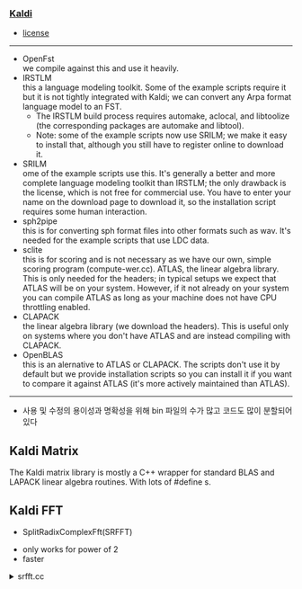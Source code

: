 ### [Kaldi](./openAudioLibs.md#TOP)<a name = "Kaldi"></a>

+ [license](#ciglet_license)

---

+ OpenFst  
  we compile against this and use it heavily.
+ IRSTLM  
this a language modeling toolkit. Some of the example scripts require it but it is not tightly integrated with Kaldi; we can convert any Arpa format language model to an FST.
    *    The IRSTLM build process requires automake, aclocal, and libtoolize (the corresponding packages are automake and libtool).  
    *    Note: some of the example scripts now use SRILM; we make it easy to install that, although you still have to register online to download it.  
+ SRILM  
ome of the example scripts use this. It's generally a better and more complete language modeling toolkit than IRSTLM; the only drawback is the license, which is not free for commercial use. You have to enter your name on the download page to download it, so the installation script requires some human interaction.
+ sph2pipe  
this is for converting sph format files into other formats such as wav. It's needed for the example scripts that use LDC data.
+    sclite  
this is for scoring and is not necessary as we have our own, simple scoring program (compute-wer.cc).
 ATLAS, the linear algebra library. This is only needed for the headers; in typical setups we expect that ATLAS will be on your system. However, if it not already on your system you can compile ATLAS as long as your machine does not have CPU throttling enabled.
+    CLAPACK  
the linear algebra library (we download the headers). This is useful only on systems where you don't have ATLAS and are instead compiling with CLAPACK.
+    OpenBLAS  
this is an alernative to ATLAS or CLAPACK. The scripts don't use it by default but we provide installation scripts so you can install it if you want to compare it against ATLAS (it's more actively maintained than ATLAS).

---

 + 사용 및 수정의 용이성과 명확성을 위해 bin 파일의 수가 많고 코드도 많이 분할되어있다  
 

## Kaldi Matrix

The Kaldi matrix library is mostly a C++ wrapper for standard BLAS and LAPACK linear algebra routines. With lots of #define s.  

## Kaldi FFT

+ SplitRadixComplexFft(SRFFT)  
* only works for power of 2
* faster

<details><summary>srfft.cc</summary>
   
```C++
#include "matrix/srfft.h"
#include "matrix/matrix-functions.h"

namespace kaldi {


template<typename Real>
SplitRadixComplexFft<Real>::SplitRadixComplexFft(MatrixIndexT N) {
  if ( (N & (N-1)) != 0 || N <= 1)
    KALDI_ERR << "SplitRadixComplexFft called with invalid number of points "
              << N;
  N_ = N;
  logn_ = 0;
  while (N > 1) {
    N >>= 1;
    logn_ ++;
  }
  ComputeTables();
}

template <typename Real>
SplitRadixComplexFft<Real>::SplitRadixComplexFft(
    const SplitRadixComplexFft<Real> &other):
    N_(other.N_), logn_(other.logn_) {
  // This code duplicates tables from a previously computed object.
  // Compare with the code in ComputeTables().
  MatrixIndexT lg2 = logn_ >> 1;
  if (logn_ & 1) lg2++;
  MatrixIndexT brseed_size = 1 << lg2;
  brseed_ = new MatrixIndexT[brseed_size];
  std::memcpy(brseed_, other.brseed_, sizeof(MatrixIndexT) * brseed_size);

  if (logn_ < 4) {
    tab_ = NULL;
  } else {
    tab_ = new Real*[logn_ - 3];
    for (MatrixIndexT i = logn_; i >= 4 ; i--) {
      MatrixIndexT m = 1 << i, m2 = m / 2, m4 = m2 / 2;
      MatrixIndexT this_array_size = 6 * (m4 - 2);
      tab_[i-4] = new Real[this_array_size];
      std::memcpy(tab_[i-4], other.tab_[i-4],
                  sizeof(Real) * this_array_size);
    }
  }
}

template<typename Real>
void SplitRadixComplexFft<Real>::ComputeTables() {
  MatrixIndexT    imax, lg2, i, j;
  MatrixIndexT     m, m2, m4, m8, nel, n;
  Real    *cn, *spcn, *smcn, *c3n, *spc3n, *smc3n;
  Real    ang, c, s;

  lg2 = logn_ >> 1;
  if (logn_ & 1) lg2++;
  brseed_ = new MatrixIndexT[1 << lg2];
  brseed_[0] = 0;
  brseed_[1] = 1;
  for (j = 2; j <= lg2; j++) {
    imax = 1 << (j - 1);
    for (i = 0; i < imax; i++) {
      brseed_[i] <<= 1;
      brseed_[i + imax] = brseed_[i] + 1;
    }
  }

  if (logn_ < 4) {
    tab_ = NULL;
  } else {
    tab_ = new Real* [logn_-3];
    for (i = logn_; i>=4 ; i--) {
      /* Compute a few constants */
      m = 1 << i; m2 = m / 2; m4 = m2 / 2; m8 = m4 /2;

      /* Allocate memory for tables */
      nel = m4 - 2;

      tab_[i-4] = new Real[6*nel];

      /* Initialize pointers */
      cn = tab_[i-4]; spcn  = cn + nel;  smcn  = spcn + nel;
      c3n = smcn + nel;  spc3n = c3n + nel; smc3n = spc3n + nel;

      /* Compute tables */
      for (n = 1; n < m4; n++) {
        if (n == m8) continue;
        ang = n * M_2PI / m;
        c = std::cos(ang); s = std::sin(ang);
        *cn++ = c; *spcn++ = - (s + c); *smcn++ = s - c;
        ang = 3 * n * M_2PI / m;
        c = std::cos(ang); s = std::sin(ang);
        *c3n++ = c; *spc3n++ = - (s + c); *smc3n++ = s - c;
      }
    }
  }
}

template<typename Real>
SplitRadixComplexFft<Real>::~SplitRadixComplexFft() {
  delete [] brseed_;
  if (tab_ != NULL) {
    for (MatrixIndexT i = 0; i < logn_-3; i++)
      delete [] tab_[i];
    delete [] tab_;
  }
}

template<typename Real>
void SplitRadixComplexFft<Real>::Compute(Real *xr, Real *xi, bool forward) const {
  if (!forward) {  // reverse real and imaginary parts for complex FFT.
    Real *tmp = xr;
    xr = xi;
    xi = tmp;
  }
  ComputeRecursive(xr, xi, logn_);
  if (logn_ > 1) {
    BitReversePermute(xr, logn_);
    BitReversePermute(xi, logn_);
  }
}

template<typename Real>
void SplitRadixComplexFft<Real>::Compute(Real *x, bool forward,
                                         std::vector<Real> *temp_buffer) const {
  KALDI_ASSERT(temp_buffer != NULL);
  if (temp_buffer->size() != N_)
    temp_buffer->resize(N_);
  Real *temp_ptr = &((*temp_buffer)[0]);
  for (MatrixIndexT i = 0; i < N_; i++) {
    x[i] = x[i * 2];  // put the real part in the first half of x.
    temp_ptr[i] = x[i * 2 + 1];  // put the imaginary part in temp_buffer.
  }
  // copy the imaginary part back to the second half of x.
  memcpy(static_cast<void*>(x + N_),
         static_cast<void*>(temp_ptr),
         sizeof(Real) * N_);

  Compute(x, x + N_, forward);
  // Now change the format back to interleaved.
  memcpy(static_cast<void*>(temp_ptr),
         static_cast<void*>(x + N_),
         sizeof(Real) * N_);
  for (MatrixIndexT i = N_-1; i > 0; i--) {  // don't include 0,
    // in case MatrixIndexT is unsigned, the loop would not terminate.
    // Treat it as a special case.
    x[i*2] = x[i];
    x[i*2 + 1] = temp_ptr[i];
  }
  x[1] = temp_ptr[0];  // special case of i = 0.
}

template<typename Real>
void SplitRadixComplexFft<Real>::Compute(Real *x, bool forward) {
  this->Compute(x, forward, &temp_buffer_);
}

template<typename Real>
void SplitRadixComplexFft<Real>::BitReversePermute(Real *x, MatrixIndexT logn) const {
  MatrixIndexT      i, j, lg2, n;
  MatrixIndexT      off, fj, gno, *brp;
  Real    tmp, *xp, *xq;

  lg2 = logn >> 1;
  n = 1 << lg2;
  if (logn & 1) lg2++;

  /* Unshuffling loop */
  for (off = 1; off < n; off++) {
    fj = n * brseed_[off]; i = off; j = fj;
    tmp = x[i]; x[i] = x[j]; x[j] = tmp;
    xp = &x[i];
    brp = &(brseed_[1]);
    for (gno = 1; gno < brseed_[off]; gno++) {
      xp += n;
      j = fj + *brp++;
      xq = x + j;
      tmp = *xp; *xp = *xq; *xq = tmp;
    }
  }
}


template<typename Real>
void SplitRadixComplexFft<Real>::ComputeRecursive(Real *xr, Real *xi, MatrixIndexT logn) const {

  MatrixIndexT    m, m2, m4, m8, nel, n;
  Real    *xr1, *xr2, *xi1, *xi2;
  Real    *cn, *spcn, *smcn, *c3n, *spc3n, *smc3n;
  Real    tmp1, tmp2;
  Real   sqhalf = M_SQRT1_2;

  /* Check range of logn */
  if (logn < 0)
    KALDI_ERR << "Error: logn is out of bounds in SRFFT";

  /* Compute trivial cases */
  if (logn < 3) {
    if (logn == 2) {  /* length m = 4 */
      xr2  = xr + 2;
      xi2  = xi + 2;
      tmp1 = *xr + *xr2;
      *xr2 = *xr - *xr2;
      *xr  = tmp1;
      tmp1 = *xi + *xi2;
      *xi2 = *xi - *xi2;
      *xi  = tmp1;
      xr1  = xr + 1;
      xi1  = xi + 1;
      xr2++;
      xi2++;
      tmp1 = *xr1 + *xr2;
      *xr2 = *xr1 - *xr2;
      *xr1 = tmp1;
      tmp1 = *xi1 + *xi2;
      *xi2 = *xi1 - *xi2;
      *xi1 = tmp1;
      xr2  = xr + 1;
      xi2  = xi + 1;
      tmp1 = *xr + *xr2;
      *xr2 = *xr - *xr2;
      *xr  = tmp1;
      tmp1 = *xi + *xi2;
      *xi2 = *xi - *xi2;
      *xi  = tmp1;
      xr1  = xr + 2;
      xi1  = xi + 2;
      xr2  = xr + 3;
      xi2  = xi + 3;
      tmp1 = *xr1 + *xi2;
      tmp2 = *xi1 + *xr2;
      *xi1 = *xi1 - *xr2;
      *xr2 = *xr1 - *xi2;
      *xr1 = tmp1;
      *xi2 = tmp2;
      return;
    }
    else if (logn == 1) {   /* length m = 2 */
      xr2  = xr + 1;
      xi2  = xi + 1;
      tmp1 = *xr + *xr2;
      *xr2 = *xr - *xr2;
      *xr  = tmp1;
      tmp1 = *xi + *xi2;
      *xi2 = *xi - *xi2;
      *xi  = tmp1;
      return;
    }
    else if (logn == 0) return;   /* length m = 1 */
  }

  /* Compute a few constants */
  m = 1 << logn; m2 = m / 2; m4 = m2 / 2; m8 = m4 /2;


  /* Step 1 */
  xr1 = xr; xr2 = xr1 + m2;
  xi1 = xi; xi2 = xi1 + m2;
  for (n = 0; n < m2; n++) {
    tmp1 = *xr1 + *xr2;
    *xr2 = *xr1 - *xr2;
    xr2++;
    *xr1++ = tmp1;
    tmp2 = *xi1 + *xi2;
    *xi2 = *xi1 - *xi2;
    xi2++;
    *xi1++ = tmp2;
  }

  /* Step 2 */
  xr1 = xr + m2; xr2 = xr1 + m4;
  xi1 = xi + m2; xi2 = xi1 + m4;
  for (n = 0; n < m4; n++) {
    tmp1 = *xr1 + *xi2;
    tmp2 = *xi1 + *xr2;
    *xi1 = *xi1 - *xr2;
    xi1++;
    *xr2++ = *xr1 - *xi2;
    *xr1++ = tmp1;
    *xi2++ = tmp2;
    // xr1++; xr2++; xi1++; xi2++;
  }

  /* Steps 3 & 4 */
  xr1 = xr + m2; xr2 = xr1 + m4;
  xi1 = xi + m2; xi2 = xi1 + m4;
  if (logn >= 4) {
    nel = m4 - 2;
    cn  = tab_[logn-4]; spcn  = cn + nel;  smcn  = spcn + nel;
    c3n = smcn + nel;  spc3n = c3n + nel; smc3n = spc3n + nel;
  }
  xr1++; xr2++; xi1++; xi2++;
  // xr1++; xi1++;
  for (n = 1; n < m4; n++) {
    if (n == m8) {
      tmp1 =  sqhalf * (*xr1 + *xi1);
      *xi1 =  sqhalf * (*xi1 - *xr1);
      *xr1 =  tmp1;
      tmp2 =  sqhalf * (*xi2 - *xr2);
      *xi2 = -sqhalf * (*xr2 + *xi2);
      *xr2 =  tmp2;
    } else {
      tmp2 = *cn++ * (*xr1 + *xi1);
      tmp1 = *spcn++ * *xr1 + tmp2;
      *xr1 = *smcn++ * *xi1 + tmp2;
      *xi1 = tmp1;
      tmp2 = *c3n++ * (*xr2 + *xi2);
      tmp1 = *spc3n++ * *xr2 + tmp2;
      *xr2 = *smc3n++ * *xi2 + tmp2;
      *xi2 = tmp1;
    }
    xr1++; xr2++; xi1++; xi2++;
  }

  /* Call ssrec again with half DFT length */
  ComputeRecursive(xr, xi, logn-1);

  /* Call ssrec again twice with one quarter DFT length.
     Constants have to be recomputed, because they are static! */
  // m = 1 << logn; m2 = m / 2;
  ComputeRecursive(xr + m2, xi + m2, logn - 2);
  // m = 1 << logn;
  m4 = 3 * (m / 4);
  ComputeRecursive(xr + m4, xi + m4, logn - 2);
}


template<typename Real>
void SplitRadixRealFft<Real>::Compute(Real *data, bool forward) {
  Compute(data, forward, &this->temp_buffer_);
}


// This code is mostly the same as the RealFft function.  It would be
// possible to replace it with more efficient code from Rico's book.
template<typename Real>
void SplitRadixRealFft<Real>::Compute(Real *data, bool forward,
                                      std::vector<Real> *temp_buffer) const {
  MatrixIndexT N = N_, N2 = N/2;
  KALDI_ASSERT(N%2 == 0);
  if (forward) // call to base class
    SplitRadixComplexFft<Real>::Compute(data, true, temp_buffer);

  Real rootN_re, rootN_im;  // exp(-2pi/N), forward; exp(2pi/N), backward
  int forward_sign = forward ? -1 : 1;
  ComplexImExp(static_cast<Real>(M_2PI/N *forward_sign), &rootN_re, &rootN_im);
  Real kN_re = -forward_sign, kN_im = 0.0;  // exp(-2pik/N), forward; exp(-2pik/N), backward
  // kN starts out as 1.0 for forward algorithm but -1.0 for backward.
  for (MatrixIndexT k = 1; 2*k <= N2; k++) {
    ComplexMul(rootN_re, rootN_im, &kN_re, &kN_im);

    Real Ck_re, Ck_im, Dk_re, Dk_im;
    // C_k = 1/2 (B_k + B_{N/2 - k}^*) :
    Ck_re = 0.5 * (data[2*k] + data[N - 2*k]);
    Ck_im = 0.5 * (data[2*k + 1] - data[N - 2*k + 1]);
    // re(D_k)= 1/2 (im(B_k) + im(B_{N/2-k})):
    Dk_re = 0.5 * (data[2*k + 1] + data[N - 2*k + 1]);
    // im(D_k) = -1/2 (re(B_k) - re(B_{N/2-k}))
    Dk_im =-0.5 * (data[2*k] - data[N - 2*k]);
    // A_k = C_k + 1^(k/N) D_k:
    data[2*k] = Ck_re;  // A_k <-- C_k
    data[2*k+1] = Ck_im;
    // now A_k += D_k 1^(k/N)
    ComplexAddProduct(Dk_re, Dk_im, kN_re, kN_im, &(data[2*k]), &(data[2*k+1]));

    MatrixIndexT kdash = N2 - k;
    if (kdash != k) {
      // Next we handle the index k' = N/2 - k.  This is necessary
      // to do now, to avoid invalidating data that we will later need.
      // The quantities C_{k'} and D_{k'} are just the conjugates of C_k
      // and D_k, so the equations are simple modifications of the above,
      // replacing Ck_im and Dk_im with their negatives.
      data[2*kdash] = Ck_re;  // A_k' <-- C_k'
      data[2*kdash+1] = -Ck_im;
      // now A_k' += D_k' 1^(k'/N)
      // We use 1^(k'/N) = 1^((N/2 - k) / N) = 1^(1/2) 1^(-k/N) = -1 * (1^(k/N))^*
      // so it's the same as 1^(k/N) but with the real part negated.
      ComplexAddProduct(Dk_re, -Dk_im, -kN_re, kN_im, &(data[2*kdash]), &(data[2*kdash+1]));
    }
  }

  {  // Now handle k = 0.
    // In simple terms: after the complex fft, data[0] becomes the sum of real
    // parts input[0], input[2]... and data[1] becomes the sum of imaginary
    // pats input[1], input[3]...
    // "zeroth" [A_0] is just the sum of input[0]+input[1]+input[2]..
    // and "n2th" [A_{N/2}] is input[0]-input[1]+input[2]... .
    Real zeroth = data[0] + data[1],
        n2th = data[0] - data[1];
    data[0] = zeroth;
    data[1] = n2th;
    if (!forward) {
      data[0] /= 2;
      data[1] /= 2;
    }
  }
  if (!forward) {  // call to base class
    SplitRadixComplexFft<Real>::Compute(data, false, temp_buffer);
    for (MatrixIndexT i = 0; i < N; i++)
      data[i] *= 2.0;
    // This is so we get a factor of N increase, rather than N/2 which we would
    // otherwise get from [ComplexFft, forward] + [ComplexFft, backward] in dimension N/2.
    // It's for consistency with our normal FFT convensions.
  }
}

template class SplitRadixComplexFft<float>;
template class SplitRadixComplexFft<double>;
template class SplitRadixRealFft<float>;
template class SplitRadixRealFft<double>;


} // end namespace kaldi
```
   
</deatils>


+ ComplexFft

<details><summary>matrix-funtions.cc</summary>

```C++
#include "matrix/matrix-functions.h"
#include "matrix/sp-matrix.h"

namespace kaldi {

template<typename Real> void ComplexFt (const VectorBase<Real> &in,
                                     VectorBase<Real> *out, bool forward) {
  int exp_sign = (forward ? -1 : 1);
  KALDI_ASSERT(out != NULL);
  KALDI_ASSERT(in.Dim() == out->Dim());
  KALDI_ASSERT(in.Dim() % 2 == 0);
  int twoN = in.Dim(), N = twoN / 2;
  const Real *data_in = in.Data();
  Real *data_out = out->Data();

  Real exp1N_re, exp1N_im;  //  forward -> exp(-2pi / N), backward -> exp(2pi / N).
  Real fraction = exp_sign * M_2PI / static_cast<Real>(N);  // forward -> -2pi/N, backward->-2pi/N
  ComplexImExp(fraction, &exp1N_re, &exp1N_im);

  Real expm_re = 1.0, expm_im = 0.0;  // forward -> exp(-2pi m / N).

  for (int two_m = 0; two_m < twoN; two_m+=2) {  // For each output component.
    Real expmn_re = 1.0, expmn_im = 0.0;  // forward -> exp(-2pi m n / N).
    Real sum_re = 0.0, sum_im = 0.0;  // complex output for index m (the sum expression)
    for (int two_n = 0; two_n < twoN; two_n+=2) {
      ComplexAddProduct(data_in[two_n], data_in[two_n+1],
                        expmn_re, expmn_im,
                        &sum_re, &sum_im);
      ComplexMul(expm_re, expm_im, &expmn_re, &expmn_im);
    }
    data_out[two_m] = sum_re;
    data_out[two_m + 1] = sum_im;


    if (two_m % 10 == 0) {  // occasionally renew "expm" from scratch to avoid
      // loss of precision.
      int nextm = 1 + two_m/2;
      Real fraction_mult = fraction * nextm;
      ComplexImExp(fraction_mult, &expm_re, &expm_im);
    } else {
      ComplexMul(exp1N_re, exp1N_im, &expm_re, &expm_im);
    }
  }
}

template
void ComplexFt (const VectorBase<float> &in,
                VectorBase<float> *out, bool forward);
template
void ComplexFt (const VectorBase<double> &in,
                VectorBase<double> *out, bool forward);


#define KALDI_COMPLEXFFT_BLOCKSIZE 8192
// This #define affects how we recurse in ComplexFftRecursive.
// We assume that memory-caching happens on a scale at
// least as small as this.


//! ComplexFftRecursive is a recursive function that computes the
//! complex FFT of size N.  The "nffts" arguments specifies how many
//! separate FFTs to compute in parallel (we assume the data for
//! each one is consecutive in memory).  The "forward argument"
//! specifies whether to do the FFT (true) or IFFT (false), although
//! note that we do not include the factor of 1/N (the user should
//! do this if required.  The iterators factor_begin and factor_end
//! point to the beginning and end (i.e. one past the last element)
//! of an array of small factors of N (typically prime factors).
//! See the comments below this code for the detailed equations
//! of the recursion.


template<typename Real>
void ComplexFftRecursive (Real *data, int nffts, int N,
                          const int *factor_begin,
                          const int *factor_end, bool forward,
                          Vector<Real> *tmp_vec) {
  if (factor_begin == factor_end) {
    KALDI_ASSERT(N == 1);
    return;
  }

  {  // an optimization: compute in smaller blocks.
    // this block of code could be removed and it would still work.
    MatrixIndexT size_perblock = N * 2 * sizeof(Real);
    if (nffts > 1 && size_perblock*nffts > KALDI_COMPLEXFFT_BLOCKSIZE) {  // can break it up...
      // Break up into multiple blocks.  This is an optimization.  We make
      // no progress on the FFT when we do this.
      int block_skip = KALDI_COMPLEXFFT_BLOCKSIZE / size_perblock;  // n blocks per call
      if (block_skip == 0) block_skip = 1;
      if (block_skip < nffts) {
        int blocks_left = nffts;
        while (blocks_left > 0) {
          int skip_now = std::min(blocks_left, block_skip);
          ComplexFftRecursive(data, skip_now, N, factor_begin, factor_end, forward, tmp_vec);
          blocks_left -= skip_now;
          data += skip_now * N*2;
        }
        return;
      } // else do the actual algorithm.
    } // else do the actual algorithm.
  }

  int P = *factor_begin;
  KALDI_ASSERT(P > 1);
  int Q = N / P;


  if (P > 1 && Q > 1) {  // Do the rearrangement.   C.f. eq. (8) below.  Transform
    // (a) to (b).
    Real *data_thisblock = data;
    if (tmp_vec->Dim() < (MatrixIndexT)N) tmp_vec->Resize(N);
    Real *data_tmp = tmp_vec->Data();
    for (int thisfft = 0; thisfft < nffts; thisfft++, data_thisblock+=N*2) {
      for (int offset = 0; offset < 2; offset++) {  // 0 == real, 1 == im.
        for (int p = 0; p < P; p++) {
          for (int q = 0; q < Q; q++) {
            int aidx = q*P + p, bidx = p*Q + q;
            data_tmp[bidx] = data_thisblock[2*aidx+offset];
          }
        }
        for (int n = 0;n < P*Q;n++) data_thisblock[2*n+offset] = data_tmp[n];
      }
    }
  }

  {  // Recurse.
    ComplexFftRecursive(data, nffts*P, Q, factor_begin+1, factor_end, forward, tmp_vec);
  }

  int exp_sign = (forward ? -1 : 1);
  Real rootN_re, rootN_im;  // Nth root of unity.
  ComplexImExp(static_cast<Real>(exp_sign * M_2PI / N), &rootN_re, &rootN_im);

  Real rootP_re, rootP_im;  // Pth root of unity.
  ComplexImExp(static_cast<Real>(exp_sign * M_2PI / P), &rootP_re, &rootP_im);

  {  // Do the multiplication
    // could avoid a bunch of complex multiplies by moving the loop over data_thisblock
    // inside.
    if (tmp_vec->Dim() < (MatrixIndexT)(P*2)) tmp_vec->Resize(P*2);
    Real *temp_a = tmp_vec->Data();

    Real *data_thisblock = data, *data_end = data+(N*2*nffts);
    for (; data_thisblock != data_end; data_thisblock += N*2) {  // for each separate fft.
      Real qd_re = 1.0, qd_im = 0.0;  // 1^(q'/N)
      for (int qd = 0; qd < Q; qd++) {
        Real pdQ_qd_re = qd_re, pdQ_qd_im = qd_im;  // 1^((p'Q+q') / N) == 1^((p'/P) + (q'/N))
                                              // Initialize to q'/N, corresponding to p' == 0.
        for (int pd = 0; pd < P; pd++) {  // pd == p'
          {  // This is the p = 0 case of the loop below [an optimization].
            temp_a[pd*2] = data_thisblock[qd*2];
            temp_a[pd*2 + 1] = data_thisblock[qd*2 + 1];
          }
          {  // This is the p = 1 case of the loop below [an optimization]
            // **** MOST OF THE TIME (>60% I think) gets spent here. ***
            ComplexAddProduct(pdQ_qd_re, pdQ_qd_im,
                              data_thisblock[(qd+Q)*2], data_thisblock[(qd+Q)*2 + 1],
                              &(temp_a[pd*2]), &(temp_a[pd*2 + 1]));
          }
          if (P > 2) {
            Real p_pdQ_qd_re = pdQ_qd_re, p_pdQ_qd_im = pdQ_qd_im;  // 1^(p(p'Q+q')/N)
            for (int p = 2; p < P; p++) {
              ComplexMul(pdQ_qd_re, pdQ_qd_im, &p_pdQ_qd_re, &p_pdQ_qd_im);  // p_pdQ_qd *= pdQ_qd.
              int data_idx = p*Q + qd;
              ComplexAddProduct(p_pdQ_qd_re, p_pdQ_qd_im,
                                data_thisblock[data_idx*2], data_thisblock[data_idx*2 + 1],
                                &(temp_a[pd*2]), &(temp_a[pd*2 + 1]));
            }
          }
          if (pd != P-1)
            ComplexMul(rootP_re, rootP_im, &pdQ_qd_re, &pdQ_qd_im);  // pdQ_qd *= (rootP == 1^{1/P})
          // (using 1/P == Q/N)
        }
        for (int pd = 0; pd < P; pd++) {
          data_thisblock[(pd*Q + qd)*2] = temp_a[pd*2];
          data_thisblock[(pd*Q + qd)*2 + 1] = temp_a[pd*2 + 1];
        }
        ComplexMul(rootN_re, rootN_im, &qd_re, &qd_im);  // qd *= rootN.
      }
    }
  }
}

/* Equations for ComplexFftRecursive.
   We consider here one of the "nffts" separate ffts; it's just a question of
   doing them all in parallel.  We also write all equations in terms of
   complex math (the conversion to real arithmetic is not hard, and anyway
   takes place inside function calls).


   Let the input (i.e. "data" at start) be a_n, n = 0..N-1, and
   the output (Fourier transform) be d_k, k = 0..N-1.  We use these letters because
   there will be two intermediate variables b and c.
   We want to compute:

     d_k = \sum_n a_n 1^(kn/N)                                             (1)

   where we use 1^x as shorthand for exp(-2pi x) for the forward algorithm
   and exp(2pi x) for the backward one.

   We factorize N = P Q (P small, Q usually large).
   With p = 0..P-1 and q = 0..Q-1, and also p'=0..P-1 and q'=0..P-1, we let:

    k == p'Q + q'                                                           (2)
    n == qP + p                                                             (3)

   That is, we let p, q, p', q' range over these indices and observe that this way we
   can cover all n, k.  Expanding (1) using (2) and (3), we can write:

      d_k = \sum_{p, q}  a_n 1^((p'Q+q')(qP+p)/N)
          = \sum_{p, q}  a_n 1^(p'pQ/N) 1^(q'qP/N) 1^(q'p/N)                 (4)

   using 1^(PQ/N) = 1 to get rid of the terms with PQ in them.  Rearranging (4),

     d_k =  \sum_p 1^(p'pQ/N) 1^(q'p/N)  \sum_q 1^(q'qP/N) a_n              (5)

   The point here is to separate the index q.  Now we can expand out the remaining
   instances of k and n using (2) and (3):

     d_(p'Q+q') =  \sum_p 1^(p'pQ/N) 1^(q'p/N)  \sum_q 1^(q'qP/N) a_(qP+p)   (6)

   The expression \sum_q varies with the indices p and q'.  Let us define

         C_{p, q'} =  \sum_q 1^(q'qP/N) a_(qP+p)                            (7)

   Here, C_{p, q'}, viewed as a sequence in q', is just the DFT of the points
   a_(qP+p) for q = 1..Q-1.  These points are not consecutive in memory though,
   they jump by P each time.  Let us define b as a rearranged version of a,
   so that

         b_(pQ+q) = a_(qP+p)                                                  (8)

   How to do this rearrangement in place?  In

   We can rearrange (7) to be written in terms of the b's, using (8), so that

         C_{p, q'} =  \sum_q 1^(q'q (P/N)) b_(pQ+q)                            (9)

   Here, the sequence of C_{p, q'} over q'=0..Q-1, is just the DFT of the sequence
   of b_(pQ) .. b_(p(Q+1)-1).  Let's arrange the C_{p, q'} in a single array in
   memory in the same way as the b's, i.e. we define
         c_(pQ+q') == C_{p, q'}.                                                (10)
   Note that we could have written (10) with q in place of q', as there is only
   one index of type q present, but q' is just a more natural variable name to use
   since we use q' elsewhere to subscript c and C.

   Rewriting (9), we have:
         c_(pQ+q')  = \sum_q 1^(q'q (P/N)) b_(pQ+q)                            (11)
    which is the DFT computed by the recursive call to this function [after computing
    the b's by rearranging the a's].  From the c's we want to compute the d's.
    Taking (6), substituting in the sum (7), and using (10) to write it as an array,
    we have:
         d_(p'Q+q') =  \sum_p 1^(p'pQ/N) 1^(q'p/N)  c_(pQ+q')                   (12)
    This sum is independent for different values of q'.  Note that d overwrites c
    in memory.  We compute this in  a direct way, using a little array of size P to
    store the computed d values for one value of q' (we reuse the array for each value
    of q').

    So the overall picture is this:
    We get a call to compute DFT on size N.

    - If N == 1 we return (nothing to do).
    - We factor N = P Q (typically, P is small).
    - Using (8), we rearrange the data in memory so that we have b not a in memory
       (this is the block "do the rearrangement").
       The pseudocode for this is as follows.  For simplicity we use a temporary array.

          for p = 0..P-1
             for q = 0..Q-1
                bidx = pQ + q
                aidx = qP + p
                tmp[bidx] = data[aidx].
             end
          end
          data <-- tmp
        else

        endif


        The reason this accomplishes (8) is that we want pQ+q and qP+p to be swapped
        over for each p, q, and the "if m > n" is a convenient way of ensuring that
        this swapping happens only once (otherwise it would happen twice, since pQ+q
        and qP+p both range over the entire set of numbers 0..N-1).

    - We do the DFT on the smaller block size to compute c from b (this eq eq. (11)).
      Note that this is actually multiple DFTs, one for each value of p, but this
      goes to the "nffts" argument of the function call, which we have ignored up to now.

    -We compute eq. (12) via a loop, as follows
         allocate temporary array e of size P.
         For q' = 0..Q-1:
            for p' = 0..P-1:
               set sum to zero [this will go in e[p']]
               for p = p..P-1:
                  sum += 1^(p'pQ/N) 1^(q'p/N)  c_(pQ+q')
               end
               e[p'] = sum
            end
            for p' = 0..P-1:
               d_(p'Q+q') = e[p']
            end
         end
         delete temporary array e

*/

// This is the outer-layer calling code for ComplexFftRecursive.
// It factorizes the dimension and then calls the FFT routine.
template<typename Real> void ComplexFft(VectorBase<Real> *v, bool forward, Vector<Real> *tmp_in) {
  KALDI_ASSERT(v != NULL);

  if (v->Dim()<=1) return;
  KALDI_ASSERT(v->Dim() % 2 == 0);  // complex input.
  int N = v->Dim() / 2;
  std::vector<int> factors;
  Factorize(N, &factors);
  int *factor_beg = NULL;
  if (factors.size() > 0)
    factor_beg = &(factors[0]);
  Vector<Real> tmp;  // allocated in ComplexFftRecursive.
  ComplexFftRecursive(v->Data(), 1, N, factor_beg, factor_beg+factors.size(), forward, (tmp_in?tmp_in:&tmp));
}

//! Inefficient version of Fourier transform, for testing purposes.
template<typename Real> void RealFftInefficient (VectorBase<Real> *v, bool forward) {
  KALDI_ASSERT(v != NULL);
  MatrixIndexT N = v->Dim();
  KALDI_ASSERT(N%2 == 0);
  if (N == 0) return;
  Vector<Real> vtmp(N*2);  // store as complex.
  if (forward) {
    for (MatrixIndexT i = 0; i < N; i++)  vtmp(i*2) = (*v)(i);
    ComplexFft(&vtmp, forward);  // this is already tested so we can use this.
    v->CopyFromVec( vtmp.Range(0, N) );
    (*v)(1) = vtmp(N);  // Copy the N/2'th fourier component, which is real,
    // to the imaginary part of the 1st complex output.
  } else {
    // reverse the transformation above to get the complex spectrum.
    vtmp(0) = (*v)(0);  // copy F_0 which is real
    vtmp(N) = (*v)(1);  // copy F_{N/2} which is real
    for (MatrixIndexT i = 1; i < N/2; i++) {
      // Copy i'th to i'th fourier component
      vtmp(2*i) = (*v)(2*i);
      vtmp(2*i+1) = (*v)(2*i+1);
      // Copy i'th to N-i'th, conjugated.
      vtmp(2*(N-i)) = (*v)(2*i);
      vtmp(2*(N-i)+1) = -(*v)(2*i+1);
    }
    ComplexFft(&vtmp, forward);  // actually backward since forward == false
    // Copy back real part.  Complex part should be zero.
    for (MatrixIndexT i = 0; i < N; i++)
      (*v)(i) = vtmp(i*2);
  }
}

template void RealFftInefficient (VectorBase<float> *v, bool forward);
template void RealFftInefficient (VectorBase<double> *v, bool forward);

template
void ComplexFft(VectorBase<float> *v, bool forward, Vector<float> *tmp_in);
template
void ComplexFft(VectorBase<double> *v, bool forward, Vector<double> *tmp_in);


// See the long comment below for the math behind this.
template<typename Real> void RealFft (VectorBase<Real> *v, bool forward) {
  KALDI_ASSERT(v != NULL);
  MatrixIndexT N = v->Dim(), N2 = N/2;
  KALDI_ASSERT(N%2 == 0);
  if (N == 0) return;

  if (forward) ComplexFft(v, true);

  Real *data = v->Data();
  Real rootN_re, rootN_im;  // exp(-2pi/N), forward; exp(2pi/N), backward
  int forward_sign = forward ? -1 : 1;
  ComplexImExp(static_cast<Real>(M_2PI/N *forward_sign), &rootN_re, &rootN_im);
  Real kN_re = -forward_sign, kN_im = 0.0;  // exp(-2pik/N), forward; exp(-2pik/N), backward
  // kN starts out as 1.0 for forward algorithm but -1.0 for backward.
  for (MatrixIndexT k = 1; 2*k <= N2; k++) {
    ComplexMul(rootN_re, rootN_im, &kN_re, &kN_im);

    Real Ck_re, Ck_im, Dk_re, Dk_im;
    // C_k = 1/2 (B_k + B_{N/2 - k}^*) :
    Ck_re = 0.5 * (data[2*k] + data[N - 2*k]);
    Ck_im = 0.5 * (data[2*k + 1] - data[N - 2*k + 1]);
    // re(D_k)= 1/2 (im(B_k) + im(B_{N/2-k})):
    Dk_re = 0.5 * (data[2*k + 1] + data[N - 2*k + 1]);
    // im(D_k) = -1/2 (re(B_k) - re(B_{N/2-k}))
    Dk_im =-0.5 * (data[2*k] - data[N - 2*k]);
    // A_k = C_k + 1^(k/N) D_k:
    data[2*k] = Ck_re;  // A_k <-- C_k
    data[2*k+1] = Ck_im;
    // now A_k += D_k 1^(k/N)
    ComplexAddProduct(Dk_re, Dk_im, kN_re, kN_im, &(data[2*k]), &(data[2*k+1]));

    MatrixIndexT kdash = N2 - k;
    if (kdash != k) {
      // Next we handle the index k' = N/2 - k.  This is necessary
      // to do now, to avoid invalidating data that we will later need.
      // The quantities C_{k'} and D_{k'} are just the conjugates of C_k
      // and D_k, so the equations are simple modifications of the above,
      // replacing Ck_im and Dk_im with their negatives.
      data[2*kdash] = Ck_re;  // A_k' <-- C_k'
      data[2*kdash+1] = -Ck_im;
      // now A_k' += D_k' 1^(k'/N)
      // We use 1^(k'/N) = 1^((N/2 - k) / N) = 1^(1/2) 1^(-k/N) = -1 * (1^(k/N))^*
      // so it's the same as 1^(k/N) but with the real part negated.
      ComplexAddProduct(Dk_re, -Dk_im, -kN_re, kN_im, &(data[2*kdash]), &(data[2*kdash+1]));
    }
  }

  {  // Now handle k = 0.
    // In simple terms: after the complex fft, data[0] becomes the sum of real
    // parts input[0], input[2]... and data[1] becomes the sum of imaginary
    // pats input[1], input[3]...
    // "zeroth" [A_0] is just the sum of input[0]+input[1]+input[2]..
    // and "n2th" [A_{N/2}] is input[0]-input[1]+input[2]... .
    Real zeroth = data[0] + data[1],
        n2th = data[0] - data[1];
    data[0] = zeroth;
    data[1] = n2th;
    if (!forward) {
      data[0] /= 2;
      data[1] /= 2;
    }
  }

  if (!forward) {
    ComplexFft(v, false);
    v->Scale(2.0);  // This is so we get a factor of N increase, rather than N/2 which we would
    // otherwise get from [ComplexFft, forward] + [ComplexFft, backward] in dimension N/2.
    // It's for consistency with our normal FFT convensions.
  }
}

template void RealFft (VectorBase<float> *v, bool forward);
template void RealFft (VectorBase<double> *v, bool forward);

/* Notes for real FFTs.
   We are using the same convention as above, 1^x to mean exp(-2\pi x) for the forward transform.
   Actually, in a slight abuse of notation, we use this meaning for 1^x in both the forward and
   backward cases because it's more convenient in this section.

   Suppose we have real data a[0...N-1], with N even, and want to compute its Fourier transform.
   We can make do with the first N/2 points of the transform, since the remaining ones are complex
   conjugates of the first.  We want to compute:
       for k = 0...N/2-1,
       A_k = \sum_{n = 0}^{N-1}  a_n 1^(kn/N)                 (1)

   We treat a[0..N-1] as a complex sequence of length N/2, i.e. a sequence b[0..N/2 - 1].
   Viewed as sequences of length N/2, we have:
       b = c + i d,
   where c = a_0, a_2 ... and d = a_1, a_3 ...

   We can recover the length-N/2 Fourier transforms of c and d by doing FT on b and
   then doing the equations below.  Derivation is marked by (*) in a comment below (search
   for it).  Let B, C, D be the FTs.
   We have
       C_k = 1/2 (B_k + B_{N/2 - k}^*)                                 (z0)
       D_k =-1/2i (B_k - B_{N/2 - k}^*)                                (z1)
so: re(D_k)= 1/2 (im(B_k) + im(B_{N/2-k}))                             (z2)
    im(D_k) = -1/2 (re(B_k) - re(B_{N/2-k}))                             (z3)

    To recover the FT A from C and D, we write, rearranging (1):

       A_k = \sum_{n = 0, 2, ..., N-2} a_n 1^(kn/N)
            +\sum_{n = 1, 3, ..., N-1} a_n 1^(kn/N)
           = \sum_{n = 0, 1, ..., N/2-1} a_n 1^(2kn/N)  + a_{n+1} 1^(2kn/N) 1^(k/N)
           = \sum_{n = 0, 1, ..., N/2-1} c_n 1^(2kn/N)  + d_n  1^(2kn/N) 1^(k/N)
       A_k =  C_k + 1^(k/N) D_k                                              (a0)

    This equation is valid for k = 0...N/2-1, which is the range of the sequences B_k and
    C_k.  We don't use is for k = 0, which is a special case considered below.  For
    1 < k < N/2, it's convenient to consider the pair k, k', where k' = N/2 - k.
    Remember that C_k' = C_k^ *and D_k' = D_k^* [where * is conjugation].  Also,
    1^(N/2 / N) = -1.  So we have:
       A_k' = C_k^* - 1^(k/N) D_k^*                                          (a0b)
    We do (a0) and (a0b) together.



    By symmetry this gives us the Fourier components for N/2+1, ... N, if we want
    them.  However, it doesn't give us the value for exactly k = N/2.  For k = 0 and k = N/2, it
    is easiest to argue directly about the meaning of the A_k, B_k and C_k in terms of
    sums of points.
       A_0 and A_{N/2} are both real, with A_0=\sum_n a_n, and A_1 an alternating sum
       A_1 = a_0 - a_1 + a_2 ...
     It's easy to show that
              A_0 = B_0 + C_0            (a1)
              A_{N/2} = B_0 - C_0.       (a2)
     Since B_0 and C_0 are both real, B_0 is the real coefficient of D_0 and C_0 is the
     imaginary coefficient.

     *REVERSING THE PROCESS*

     Next we want to reverse this process.  We just need to work out C_k and D_k from the
     sequence A_k.  Then we do the inverse complex fft and we get back where we started.
     For 0 and N/2, working from (a1) and (a2) above, we can see that:
          B_0 = 1/2 (A_0 + A_{N/2})                                       (y0)
          C_0 = 1/2 (A_0 + A_{N/2})                                       (y1)
     and we use
         D_0 = B_0 + i C_0
     to get the 1st complex coefficient of D.  This is exactly the same as the forward process
     except with an extra factor of 1/2.

     Consider equations (a0) and (a0b).  We want to work out C_k and D_k from A_k and A_k'.  Remember
     k' = N/2 - k.

     Write down
         A_k     =  C_k + 1^(k/N) D_k        (copying a0)
         A_k'^* =   C_k - 1^(k/N) D_k       (conjugate of a0b)
      So
             C_k =            0.5 (A_k + A_k'^*)                    (p0)
             D_k = 1^(-k/N) . 0.5 (A_k - A_k'^*)                    (p1)
      Next, we want to compute B_k and B_k' from C_k and D_k.  C.f. (z0)..(z3), and remember
      that k' = N/2-k.  We can see
      that
              B_k  = C_k + i D_k                                    (p2)
              B_k' = C_k - i D_k                                    (p3)

     We would like to make the equations (p0) ... (p3) look like the forward equations (z0), (z1),
     (a0) and (a0b) so we can reuse the code.  Define E_k = -i 1^(k/N) D_k.  Then write down (p0)..(p3).
     We have
             C_k  =            0.5 (A_k + A_k'^*)                    (p0')
             E_k  =       -0.5 i   (A_k - A_k'^*)                    (p1')
             B_k  =    C_k - 1^(-k/N) E_k                            (p2')
             B_k' =    C_k + 1^(-k/N) E_k                            (p3')
     So these are exactly the same as (z0), (z1), (a0), (a0b) except replacing 1^(k/N) with
     -1^(-k/N) .  Remember that we defined 1^x above to be exp(-2pi x/N), so the signs here
     might be opposite to what you see in the code.

     MODIFICATION: we need to take care of a factor of two.  The complex FFT we implemented
     does not divide by N in the reverse case.  So upon inversion we get larger by N/2.
     However, this is not consistent with normal FFT conventions where you get a factor of N.
     For this reason we multiply by two after the process described above.

*/


/*
   (*) [this token is referred to in a comment above].

   Notes for separating 2 real transforms from one complex one.  Note that the
   letters here (A, B, C and N) are all distinct from the same letters used in the
   place where this comment is used.
   Suppose we
   have two sequences a_n and b_n, n = 0..N-1.  We combine them into a complex
   number,
      c_n = a_n + i b_n.
   Then we take the fourier transform to get
      C_k = \sum_{n = 0}^{N-1} c_n 1^(n/N) .
   Then we use symmetry.  Define A_k and B_k as the DFTs of a and b.
   We use A_k = A_{N-k}^*, and B_k = B_{N-k}^*, since a and b are real.  Using
      C_k     = A_k    +  i B_k,
      C_{N-k} = A_k^*  +  i B_k^*
              = A_k^*  -  (i B_k)^*
   So:
      A_k     = 1/2  (C_k + C_{N-k}^*)
    i B_k     = 1/2  (C_k - C_{N-k}^*)
->    B_k     =-1/2i (C_k - C_{N-k}^*)
->  re(B_k)   = 1/2 (im(C_k) + im(C_{N-k}))
    im(B_k)   =-1/2 (re(C_k) - re(C_{N-k}))

 */

template<typename Real> void ComputeDctMatrix(Matrix<Real> *M) {
  //KALDI_ASSERT(M->NumRows() == M->NumCols());
  MatrixIndexT K = M->NumRows();
  MatrixIndexT N = M->NumCols();

  KALDI_ASSERT(K > 0);
  KALDI_ASSERT(N > 0);
  Real normalizer = std::sqrt(1.0 / static_cast<Real>(N));  // normalizer for
  // X_0.
  for (MatrixIndexT j = 0; j < N; j++) (*M)(0, j) = normalizer;
  normalizer = std::sqrt(2.0 / static_cast<Real>(N));  // normalizer for other
   // elements.
  for (MatrixIndexT k = 1; k < K; k++)
    for (MatrixIndexT n = 0; n < N; n++)
      (*M)(k, n) = normalizer
          * std::cos( static_cast<double>(M_PI)/N * (n + 0.5) * k );
}


template void ComputeDctMatrix(Matrix<float> *M);
template void ComputeDctMatrix(Matrix<double> *M);


template<typename Real>
void ComputePca(const MatrixBase<Real> &X,
                MatrixBase<Real> *U,
                MatrixBase<Real> *A,
                bool print_eigs,
                bool exact) {
  // Note that some of these matrices may be transposed w.r.t. the
  // way it's most natural to describe them in math... it's the rows
  // of X and U that correspond to the (data-points, basis elements).
  MatrixIndexT N = X.NumRows(), D = X.NumCols();
  // N = #points, D = feature dim.
  KALDI_ASSERT(U != NULL && U->NumCols() == D);
  MatrixIndexT G = U->NumRows();  // # of retained basis elements.
  KALDI_ASSERT(A == NULL || (A->NumRows() == N && A->NumCols() == G));
  KALDI_ASSERT(G <= N && G <= D);
  if (D < N) {  // Do conventional PCA.
    SpMatrix<Real> Msp(D);  // Matrix of outer products.
    Msp.AddMat2(1.0, X, kTrans, 0.0);  // M <-- X^T X
    Matrix<Real> Utmp;
    Vector<Real> l;
    if (exact) {
      Utmp.Resize(D, D);
      l.Resize(D);
      //Matrix<Real> M(Msp);
      //M.DestructiveSvd(&l, &Utmp, NULL);
      Msp.Eig(&l, &Utmp);
    } else {
      Utmp.Resize(D, G);
      l.Resize(G);
      Msp.TopEigs(&l, &Utmp);
    }
    SortSvd(&l, &Utmp);

    for (MatrixIndexT g = 0; g < G; g++)
      U->Row(g).CopyColFromMat(Utmp, g);
    if (print_eigs)
      KALDI_LOG << (exact ? "" : "Retained ")
                << "PCA eigenvalues are " << l;
    if (A != NULL)
      A->AddMatMat(1.0, X, kNoTrans, *U, kTrans, 0.0);
  } else {  // Do inner-product PCA.
    SpMatrix<Real> Nsp(N);  // Matrix of inner products.
    Nsp.AddMat2(1.0, X, kNoTrans, 0.0);  // M <-- X X^T

    Matrix<Real> Vtmp;
    Vector<Real> l;
    if (exact) {
      Vtmp.Resize(N, N);
      l.Resize(N);
      Matrix<Real> Nmat(Nsp);
      Nmat.DestructiveSvd(&l, &Vtmp, NULL);
    } else {
      Vtmp.Resize(N, G);
      l.Resize(G);
      Nsp.TopEigs(&l, &Vtmp);
    }

    MatrixIndexT num_zeroed = 0;
    for (MatrixIndexT g = 0; g < G; g++) {
      if (l(g) < 0.0) {
        KALDI_WARN << "In PCA, setting element " << l(g) << " to zero.";
        l(g) = 0.0;
        num_zeroed++;
      }
    }
    SortSvd(&l, &Vtmp); // Make sure zero elements are last, this
    // is necessary for Orthogonalize() to work properly later.

    Vtmp.Transpose();  // So eigenvalues are the rows.

    for (MatrixIndexT g = 0; g < G; g++) {
      Real sqrtlg = sqrt(l(g));
      if (l(g) != 0.0) {
        U->Row(g).AddMatVec(1.0 / sqrtlg, X, kTrans, Vtmp.Row(g), 0.0);
      } else {
        U->Row(g).SetZero();
        (*U)(g, g) = 1.0;  // arbitrary direction.  Will later orthogonalize.
      }
      if (A != NULL)
        for (MatrixIndexT n = 0; n < N; n++)
          (*A)(n, g) = sqrtlg * Vtmp(g, n);
    }
    // Now orthogonalize.  This is mainly useful in
    // case there were zero eigenvalues, but we do it
    // for all of them.
    U->OrthogonalizeRows();
    if (print_eigs)
      KALDI_LOG << "(inner-product) PCA eigenvalues are " << l;
  }
}


template
void ComputePca(const MatrixBase<float> &X,
                MatrixBase<float> *U,
                MatrixBase<float> *A,
                bool print_eigs,
                bool exact);

template
void ComputePca(const MatrixBase<double> &X,
                MatrixBase<double> *U,
                MatrixBase<double> *A,
                bool print_eigs,
                bool exact);


// Added by Dan, Feb. 13 2012.
// This function does: *plus += max(0, a b^T),
// *minus += max(0, -(a b^T)).
template<typename Real>
void AddOuterProductPlusMinus(Real alpha,
                              const VectorBase<Real> &a,
                              const VectorBase<Real> &b,
                              MatrixBase<Real> *plus,
                              MatrixBase<Real> *minus) {
  KALDI_ASSERT(a.Dim() == plus->NumRows() && b.Dim() == plus->NumCols()
               && a.Dim() == minus->NumRows() && b.Dim() == minus->NumCols());
  int32 nrows = a.Dim(), ncols = b.Dim(), pskip = plus->Stride() - ncols,
      mskip = minus->Stride() - ncols;
  const Real *adata = a.Data(), *bdata = b.Data();
  Real *plusdata = plus->Data(), *minusdata = minus->Data();

  for (int32 i = 0; i < nrows; i++) {
    const Real *btmp = bdata;
    Real multiple = alpha * *adata;
    if (multiple > 0.0) {
      for (int32 j = 0; j < ncols; j++, plusdata++, minusdata++, btmp++) {
        if (*btmp > 0.0) *plusdata += multiple * *btmp;
        else *minusdata -= multiple * *btmp;
      }
    } else {
      for (int32 j = 0; j < ncols; j++, plusdata++, minusdata++, btmp++) {
        if (*btmp < 0.0) *plusdata += multiple * *btmp;
        else *minusdata -= multiple * *btmp;
      }
    }
    plusdata += pskip;
    minusdata += mskip;
    adata++;
  }
}

// Instantiate template
template
void AddOuterProductPlusMinus<float>(float alpha,
                                     const VectorBase<float> &a,
                                     const VectorBase<float> &b,
                                     MatrixBase<float> *plus,
                                     MatrixBase<float> *minus);
template
void AddOuterProductPlusMinus<double>(double alpha,
                                      const VectorBase<double> &a,
                                      const VectorBase<double> &b,
                                      MatrixBase<double> *plus,
                                      MatrixBase<double> *minus);


} // end namespace kaldi

```

</details>




---

#### [LICENSE](#CIGLET)<a name = "ciglet_license"></a>

Apache License 2.0

<pre>

Update to legal notice, made Feb 2012, modified Sep 2013.  We would like to
 clarify that we are using a convention where multiple names in the Apache
 copyright headers, for example

  // Copyright 2009-2012  Yanmin Qian  Arnab Ghoshal
  //                2013  Vassil Panayotov

 does not signify joint ownership of copyright of that file, except in cases
 where all those names were present in the original release made in March 2011--
 you can use the version history to work this out, if this matters to you.
 Instead, we intend that those contributors who later modified the file, agree
 to release their changes under the Apache license.  The conventional way of
 signifying this is to duplicate the Apache headers at the top of each file each
 time a change is made by a different author, but this would quickly become
 impractical.

 Where the copyright header says something like:

 // Copyright    2013   Johns Hopkins University (author: Daniel Povey)

 it is because the individual who wrote the code was at that institution as an
 employee, so the copyright is owned by the university (and we will have checked
 that the contributions were in accordance with the open-source policies of the
 institutions concerned, including getting them vetted individually where
 necessary).  From a legal point of view the copyright ownership is that of the
 institution concerned, and the (author: xxx) in parentheses is just
 informational, to identify the actual person who wrote the code, and is not
 intended to have any legal implications.  In some cases, however, particularly
 early on, we just wrote the name of the university or company concerned,
 without the actual author's name in parentheses.  If you see something like

 //  Copyright  2009-2012   Arnab Ghoshal  Microsoft Corporation

 it does not imply that Arnab was working for Microsoft, it is because someone
 else contributed to the file while working at Microsoft (this would be Daniel
 Povey, in fact, who was working at Microsoft Research at the outset of the
 project).

 The list of authors of each file is in an essentially arbitrary order, but is
 often chronological if they contributed in different years.

 The original legal notice is below.  Note: we are continuing to modify it by
 adding the names of new contributors, but at any given time, the list may
 be out of date.

---
                          Legal Notices

Each of the files comprising Kaldi v1.0 have been separately licensed by
their respective author(s) under the terms of the Apache License v 2.0 (set
forth below).  The source code headers for each file specifies the individual
authors and source material for that file as well the corresponding copyright
notice.  For reference purposes only: A cumulative list of all individual
contributors and original source material as well as the full text of the Apache
License v 2.0 are set forth below.

Individual Contributors (in alphabetical order)

      Mohit Agarwal
      Tanel Alumae
      Gilles Boulianne
      Lukas Burget
      Dogan Can
      Guoguo Chen
      Gaofeng Cheng
      Cisco Corporation
      Pavel Denisov
      Ilya Edrenkin
      Ewald Enzinger
      Joachim Fainberg
      Daniel Galvez
      Pegah Ghahremani
      Arnab Ghoshal
      Ondrej Glembek
      Go Vivace Inc.
      Allen Guo
      Hossein Hadian
      Lv Hang
      Mirko Hannemann
      Hendy Irawan
      Navdeep Jaitly
      Johns Hopkins University
      Shiyin Kang
      Kirill Katsnelson
      Tom Ko
      Danijel Korzinek
      Gaurav Kumar
      Ke Li
      Matthew Maciejewski
      Vimal Manohar
      Yajie Miao
      Microsoft Corporation
      Petr Motlicek
      Xingyu Na
      Vincent Nguyen
      Lucas Ondel
      Vassil Panayotov
      Vijayaditya Peddinti
      Phonexia s.r.o.
      Ondrej Platek
      Daniel Povey
      Yanmin Qian
      Ariya Rastrow
      Saarland University
      Omid Sadjadi
      Petr Schwarz
      Yiwen Shao
      Nickolay V. Shmyrev
      Jan Silovsky
      Eduardo Silva
      Peter Smit
      David Snyder
      Alexander Solovets
      Georg Stemmer
      Pawel Swietojanski
      Jan "Yenda" Trmal
      Albert Vernon
      Karel Vesely
      Yiming Wang
      Shinji Watanabe
      Minhua Wu
      Haihua Xu
      Hainan Xu
      Xiaohui Zhang

Other Source Material

    This project includes a port and modification of materials from JAMA: A Java
  Matrix Package under the following notice: "This software is a cooperative
  product of The MathWorks and the National Institute of Standards and Technology
  (NIST) which has been released to the public domain." This notice and the
  original code is available at http://math.nist.gov/javanumerics/jama/

   This project includes a modified version of code published in Malvar, H.,
  "Signal processing with lapped transforms," Artech House, Inc., 1992.  The
  current copyright holder, Henrique S. Malvar, has given his permission for the
  release of this modified version under the Apache License 2.0.

  This project includes material from the OpenFST Library v1.2.7 available at
  http://www.openfst.org and released under the Apache License v. 2.0.

  [OpenFst COPYING file begins here]

    Licensed under the Apache License, Version 2.0 (the "License");
    you may not use these files except in compliance with the License.
    You may obtain a copy of the License at

       http://www.apache.org/licenses/LICENSE-2.0

    Unless required by applicable law or agreed to in writing, software
    distributed under the License is distributed on an "AS IS" BASIS,
    WITHOUT WARRANTIES OR CONDITIONS OF ANY KIND, either express or implied.
    See the License for the specific language governing permissions and
    limitations under the License.

    Copyright 2005-2010 Google, Inc.

  [OpenFst COPYING file ends here]


 -------------------------------------------------------------------------

                                 Apache License
                           Version 2.0, January 2004
                        http://www.apache.org/licenses/

   TERMS AND CONDITIONS FOR USE, REPRODUCTION, AND DISTRIBUTION

   1. Definitions.

      "License" shall mean the terms and conditions for use, reproduction,
      and distribution as defined by Sections 1 through 9 of this document.

      "Licensor" shall mean the copyright owner or entity authorized by
      the copyright owner that is granting the License.

      "Legal Entity" shall mean the union of the acting entity and all
      other entities that control, are controlled by, or are under common
      control with that entity. For the purposes of this definition,
      "control" means (i) the power, direct or indirect, to cause the
      direction or management of such entity, whether by contract or
      otherwise, or (ii) ownership of fifty percent (50%) or more of the
      outstanding shares, or (iii) beneficial ownership of such entity.

      "You" (or "Your") shall mean an individual or Legal Entity
      exercising permissions granted by this License.

      "Source" form shall mean the preferred form for making modifications,
      including but not limited to software source code, documentation
      source, and configuration files.

      "Object" form shall mean any form resulting from mechanical
      transformation or translation of a Source form, including but
      not limited to compiled object code, generated documentation,
      and conversions to other media types.

      "Work" shall mean the work of authorship, whether in Source or
      Object form, made available under the License, as indicated by a
      copyright notice that is included in or attached to the work
      (an example is provided in the Appendix below).

      "Derivative Works" shall mean any work, whether in Source or Object
      form, that is based on (or derived from) the Work and for which the
      editorial revisions, annotations, elaborations, or other modifications
      represent, as a whole, an original work of authorship. For the purposes
      of this License, Derivative Works shall not include works that remain
      separable from, or merely link (or bind by name) to the interfaces of,
      the Work and Derivative Works thereof.

      "Contribution" shall mean any work of authorship, including
      the original version of the Work and any modifications or additions
      to that Work or Derivative Works thereof, that is intentionally
      submitted to Licensor for inclusion in the Work by the copyright owner
      or by an individual or Legal Entity authorized to submit on behalf of
      the copyright owner. For the purposes of this definition, "submitted"
      means any form of electronic, verbal, or written communication sent
      to the Licensor or its representatives, including but not limited to
      communication on electronic mailing lists, source code control systems,
      and issue tracking systems that are managed by, or on behalf of, the
      Licensor for the purpose of discussing and improving the Work, but
      excluding communication that is conspicuously marked or otherwise
      designated in writing by the copyright owner as "Not a Contribution."

      "Contributor" shall mean Licensor and any individual or Legal Entity
      on behalf of whom a Contribution has been received by Licensor and
      subsequently incorporated within the Work.

   2. Grant of Copyright License. Subject to the terms and conditions of
      this License, each Contributor hereby grants to You a perpetual,
      worldwide, non-exclusive, no-charge, royalty-free, irrevocable
      copyright license to reproduce, prepare Derivative Works of,
      publicly display, publicly perform, sublicense, and distribute the
      Work and such Derivative Works in Source or Object form.

   3. Grant of Patent License. Subject to the terms and conditions of
      this License, each Contributor hereby grants to You a perpetual,
      worldwide, non-exclusive, no-charge, royalty-free, irrevocable
      (except as stated in this section) patent license to make, have made,
      use, offer to sell, sell, import, and otherwise transfer the Work,
      where such license applies only to those patent claims licensable
      by such Contributor that are necessarily infringed by their
      Contribution(s) alone or by combination of their Contribution(s)
      with the Work to which such Contribution(s) was submitted. If You
      institute patent litigation against any entity (including a
      cross-claim or counterclaim in a lawsuit) alleging that the Work
      or a Contribution incorporated within the Work constitutes direct
      or contributory patent infringement, then any patent licenses
      granted to You under this License for that Work shall terminate
      as of the date such litigation is filed.

   4. Redistribution. You may reproduce and distribute copies of the
      Work or Derivative Works thereof in any medium, with or without
      modifications, and in Source or Object form, provided that You
      meet the following conditions:

      (a) You must give any other recipients of the Work or
          Derivative Works a copy of this License; and

      (b) You must cause any modified files to carry prominent notices
          stating that You changed the files; and

      (c) You must retain, in the Source form of any Derivative Works
          that You distribute, all copyright, patent, trademark, and
          attribution notices from the Source form of the Work,
          excluding those notices that do not pertain to any part of
          the Derivative Works; and

      (d) If the Work includes a "NOTICE" text file as part of its
          distribution, then any Derivative Works that You distribute must
          include a readable copy of the attribution notices contained
          within such NOTICE file, excluding those notices that do not
          pertain to any part of the Derivative Works, in at least one
          of the following places: within a NOTICE text file distributed
          as part of the Derivative Works; within the Source form or
          documentation, if provided along with the Derivative Works; or,
          within a display generated by the Derivative Works, if and
          wherever such third-party notices normally appear. The contents
          of the NOTICE file are for informational purposes only and
          do not modify the License. You may add Your own attribution
          notices within Derivative Works that You distribute, alongside
          or as an addendum to the NOTICE text from the Work, provided
          that such additional attribution notices cannot be construed
          as modifying the License.

      You may add Your own copyright statement to Your modifications and
      may provide additional or different license terms and conditions
      for use, reproduction, or distribution of Your modifications, or
      for any such Derivative Works as a whole, provided Your use,
      reproduction, and distribution of the Work otherwise complies with
      the conditions stated in this License.

   5. Submission of Contributions. Unless You explicitly state otherwise,
      any Contribution intentionally submitted for inclusion in the Work
      by You to the Licensor shall be under the terms and conditions of
      this License, without any additional terms or conditions.
      Notwithstanding the above, nothing herein shall supersede or modify
      the terms of any separate license agreement you may have executed
      with Licensor regarding such Contributions.

   6. Trademarks. This License does not grant permission to use the trade
      names, trademarks, service marks, or product names of the Licensor,
      except as required for reasonable and customary use in describing the
      origin of the Work and reproducing the content of the NOTICE file.

   7. Disclaimer of Warranty. Unless required by applicable law or
      agreed to in writing, Licensor provides the Work (and each
      Contributor provides its Contributions) on an "AS IS" BASIS,
      WITHOUT WARRANTIES OR CONDITIONS OF ANY KIND, either express or
      implied, including, without limitation, any warranties or conditions
      of TITLE, NON-INFRINGEMENT, MERCHANTABILITY, or FITNESS FOR A
      PARTICULAR PURPOSE. You are solely responsible for determining the
      appropriateness of using or redistributing the Work and assume any
      risks associated with Your exercise of permissions under this License.

   8. Limitation of Liability. In no event and under no legal theory,
      whether in tort (including negligence), contract, or otherwise,
      unless required by applicable law (such as deliberate and grossly
      negligent acts) or agreed to in writing, shall any Contributor be
      liable to You for damages, including any direct, indirect, special,
      incidental, or consequential damages of any character arising as a
      result of this License or out of the use or inability to use the
      Work (including but not limited to damages for loss of goodwill,
      work stoppage, computer failure or malfunction, or any and all
      other commercial damages or losses), even if such Contributor
      has been advised of the possibility of such damages.

   9. Accepting Warranty or Additional Liability. While redistributing
      the Work or Derivative Works thereof, You may choose to offer,
      and charge a fee for, acceptance of support, warranty, indemnity,
      or other liability obligations and/or rights consistent with this
      License. However, in accepting such obligations, You may act only
      on Your own behalf and on Your sole responsibility, not on behalf
      of any other Contributor, and only if You agree to indemnify,
      defend, and hold each Contributor harmless for any liability
      incurred by, or claims asserted against, such Contributor by reason
      of your accepting any such warranty or additional liability.

   END OF TERMS AND CONDITIONS

   APPENDIX: How to apply the Apache License to your work.

      To apply the Apache License to your work, attach the following
      boilerplate notice, with the fields enclosed by brackets "[]"
      replaced with your own identifying information. (Don't include
      the brackets!)  The text should be enclosed in the appropriate
      comment syntax for the file format. We also recommend that a
      file or class name and description of purpose be included on the
      same "printed page" as the copyright notice for easier
      identification within third-party archives.

   Copyright [yyyy] [name of copyright owner]

   Licensed under the Apache License, Version 2.0 (the "License");
   you may not use this file except in compliance with the License.
   You may obtain a copy of the License at

       http://www.apache.org/licenses/LICENSE-2.0

   Unless required by applicable law or agreed to in writing, software
   distributed under the License is distributed on an "AS IS" BASIS,
   WITHOUT WARRANTIES OR CONDITIONS OF ANY KIND, either express or implied.
   See the License for the specific language governing permissions and
limitations under the License.

</pre>

---
